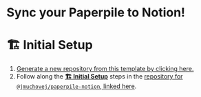 # Sync your Paperpile to Notion!

# 🏗 Initial Setup

1. [Generate a new repository from this template by clicking here.][from-template]
2. Follow along the [**🏗 Initial Setup**][initial-setup] steps in the 
   [repository for `@jmuchovej/paperpile-notion`, linked here][initial-setup].

[from-template]: https://github.com/jmuchovej/paperpile-notion-starter/generate
[initial-setup]: https://github.com/jmuchovej/paperpile-notion#-initial-setup

